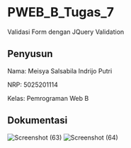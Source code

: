 # PWEB_B_Tugas_7

Validasi Form dengan JQuery Validation

## Penyusun
Nama: Meisya Salsabila Indrijo Putri

NRP: 5025201114

Kelas: Pemrograman Web B

## Dokumentasi
![Screenshot (63)](https://user-images.githubusercontent.com/112882625/207784876-69adaccf-c799-4ec1-9535-4065df5c5078.png)
![Screenshot (64)](https://user-images.githubusercontent.com/112882625/207784888-a5e1c95c-ed89-4046-9670-7cc97338b150.png)
